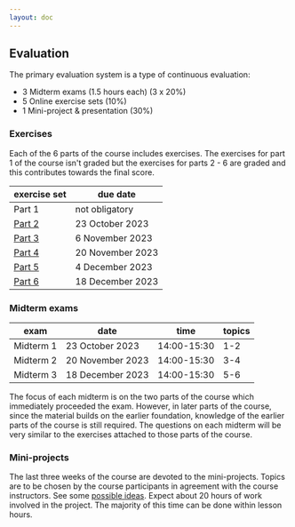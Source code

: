 ```yaml
---
layout: doc
---
```


## Evaluation

The primary evaluation system is a type of continuous evaluation:

- 3 Midterm exams (1.5 hours each) (3 x 20%)
- 5 Online exercise sets (10%)
- 1 Mini-project & presentation (30%)

### Exercises

Each of the 6 parts of the course includes exercises. The exercises for part 1 of the course isn't graded but the exercises for parts 2 - 6 are graded and this contributes towards the final score.

| exercise set | due date         |
| ------------ | ---------------- |
| Part 1       | not obligatory   |
| [Part 2][2]  | 23 October 2023  |
| [Part 3][3]  | 6 November 2023  |
| [Part 4][4]  | 20 November 2023 |
| [Part 5][5]  | 4 December 2023  |
| [Part 6][6]  | 18 December 2023 |

[2]: (https://esamionline.uniroma2.it/course/view.php?id=6165&section=2)
[3]: (https://esamionline.uniroma2.it/course/view.php?id=6165&section=3)
[4]: (https://esamionline.uniroma2.it/course/view.php?id=6165&section=4)
[5]: (https://esamionline.uniroma2.it/course/view.php?id=6165&section=5)
[6]: (https://esamionline.uniroma2.it/course/view.php?id=6165&section=6)

### Midterm exams

| exam      | date             | time        | topics |
| --------- | ---------------- | ----------- | ------ |
| Midterm 1 | 23 October 2023  | 14:00-15:30 | 1-2    |
| Midterm 2 | 20 November 2023 | 14:00-15:30 | 3-4    |
| Midterm 3 | 18 December 2023 | 14:00-15:30 | 5-6    |

The focus of each midterm is on the two parts of the course which immediately proceeded the exam. However, in later parts of the course, since the material builds on the earlier foundation, knowledge of the earlier parts of the course is still required. The questions on each midterm will be very similar to the exercises attached to those parts of the course.

### Mini-projects

The last three weeks of the course are devoted to the mini-projects. Topics are to be chosen by the course participants in agreement with the course instructors. See some [possible ideas](/pages/project). Expect about 20 hours of work involved in the project. The majority of this time can be done within lesson hours.

